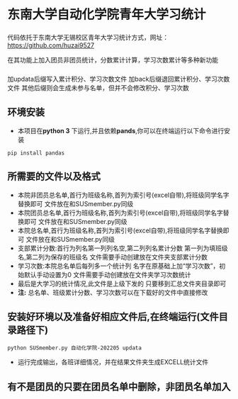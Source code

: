 # 东南大学自动化学院青年大学习统计

###
代码依托于东南大学无锡校区青年大学习统计方式，网址：https://github.com/huzai9527

在其功能上加入团员非团员统计，分数累计计算，学习次数累计等多种新功能
###

###
加updata后缀写入累计积分、学习次数文件
加back后缀退回累计积分、学习次数文件
其他后缀则会生成未参与名单，但并不会修改积分、学习次数
###

## 环境安装

- 本项目在**python 3** 下运行,并且依赖**pands**,你可以在终端运行以下命令进行安装
```
pip install pandas
```

## 所需要的文件以及格式
- 本院非团员总名单,首行为班级名称,首列为索引号(excel自带),将班级同学名字替换即可
  文件放在和SUSmember.py同级
- 本院团员总名单,首行为班级名称,首列为索引号(excel自带),将班级同学名字替换即可
  文件放在和SUSmember.py同级
- 本院总名单,首行为班级名称,首列为索引号(excel自带),将班级同学名字替换即可
  文件放在和SUSmember.py同级
- 支部累计分数:首行为列名第一列列名空,第二列列名累计分数
  第一列为填班级名,第二列为保存的班级名
  文件需要手动创建放在文件夹支部累计分数
- 学习次数:本院总名单后每列多一个统计列
  名字在原基础上加“学习次数”，初始默认手动设置为0
  文件需要手动创建放在文件夹学习次数统计
- 最后是大学习的统计情况,此文件是上级下发的
  只要移到汇总文件夹目录即可
- **注:** 总名单、班级累计分数、学习次数可以在下载好的文件中直接修改

## 安装好环境以及准备好相应文件后,在终端运行(文件目录路径下)
```
python SUSmember.py 自动化学院-202205 updata
```
- 运行完成输出，各班详细情况，并在结果文件夹生成EXCELL统计文件


## 有不是团员的只要在团员名单中删除，非团员名单加入
